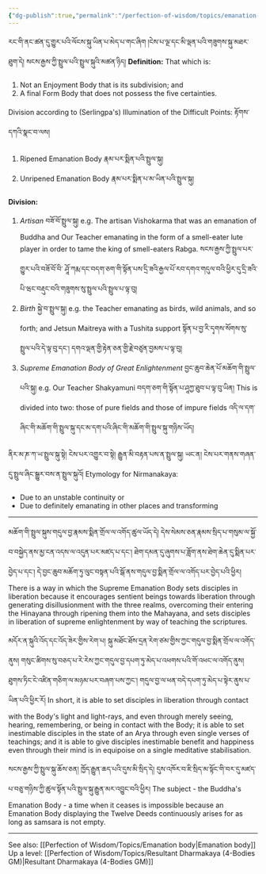 ```yaml
---
{"dg-publish":true,"permalink":"/perfection-of-wisdom/topics/emanation-body-4-bodies-gm/"}
---
```


རང་གི་ནང་ཚན་དུ་གྱུར་པའི་ལོངས་སྐུ་ཡིན་པ་མེད་པ་གང་ཞིག །ངེས་པ་ལྔ་དང་མི་ལྡན་པའི་གཟུགས་སྐུ་མཐར་ཐུག་དེ། སངས་རྒྱས་ཀྱི་སྤྲུལ་པའི་སྤྲུལ་སྐུའི་མཚན་ཉིད།
**Definition:** That which is:
1. Not an Enjoyment Body that is its subdivision; and
2. A final Form Body that does not possess the five certainties.
 
Division according to (Serlingpa's) Illumination of the Difficult Points: རྟོགས་དཀའི་སྣང་བ་ལས།
1. Ripened Emanation Body རྣམ་པར་སྨིན་པའི་སྤྲུལ་སྐུ།
2. Unripened Emanation Body རྣམ་པར་སྨིན་པ་མ་ཡིན་པའི་སྤྲུལ་སྐུ།

**Division:**
1. *Artisan* བཟོ་བོ་སྤྲུལ་སྐུ།
   e.g. The artisan Vishokarma that was an emanation of Buddha and Our Teacher emanating in the form of a smell-eater lute player in order to tame the king of smell-eaters Rabga. སངས་རྒྱས་ཀྱི་སྤྲུལ་པར་གྱུར་པའི་བཟོ་བོ་བི་
   ཤཱོ་ཀརྨ་དང་བདག་ཅག་གི་སྟོན་པས་དྲི་ཟའི་རྒྱལ་པོ་རབ་དགའ་གདུལ་བའི་ཕྱིར་དུ་དྲི་ཟའི་པི་ཝང་བརྡུང་བའི་གཟུགས་སུ་སྤྲུལ་པའི་སྤྲུལ་པ་ལྟ་བུ།
2. *Birth* སྐྱེ་བ་སྤྲུལ་སྐུ།
   e.g. the Teacher emanating as birds, wild animals, and so forth; and Jetsun Maitreya with a Tushita support སྟོན་པ་བྱ་རི་དྭགས་སོགས་སུ་སྤྲུལ་པའི་དེ་ལྟ་བུ་དང་། དགའ་ལྡན་གྱི་རྟེན་ཅན་གྱི་རྗེ་བཙུན་བྱམས་པ་ལྟ་བུ།
3. *Supreme Emanation Body of Great Enlightenment* བྱང་ཆུབ་ཆེན་པོ་མཆོག་གི་སྤྲུལ་པའི་སྐུ།
   e.g. Our Teacher Shakyamuni བདག་ཅག་གི་སྟོན་པ་ཤཱཀྱ་ཐུབ་པ་ལྟ་བུ་ཡིན།
   This is divided into two: those of pure fields and those of impure fields
   འདི་ལ་དག་ཞིང་གི་མཆོག་གི་སྤྲུལ་སྐུ་དང་མ་དག་པའི་ཞིང་གི་མཆོག་གི་སྤྲུལ་སྐུ་གཉིས་ཡོད།

ནིར་མ་ཎ་ཀ་ཡ་སྤྲུལ་སྐུ་སྟེ། ངེས་པར་འགྱུར་བ་སྟེ། རྒྱུན་མི་བརྟན་པས་ན་སྤྲུལ་སྐུ། ཡང་ན། ངེས་པར་གནས་གཞན་དུ་སྤྲུལ་ཞིང་སྒྱུར་བས་ན་སྤྲུལ་སྐུའོ།
Etymology for Nirmanakaya: 
- Due to an unstable continuity or
- Due to definitely emanating in other places and transforming 

---
མཆོག་གི་སྤྲུལ་སྐུས་གདུལ་བྱ་རྣམས་སྨིན་གྲོལ་ལ་འགོད་ཚུལ་ཡོད་དེ། དེས་སེམས་ཅན་རྣམས་སྲིད་པ་གསུམ་ལ་སྐྱོ་བ་བསྐྱེད་ནས་མྱ་ངན་འདས་ལ་འདུན་པར་མཛད་པ་དང་། ཐེག་དམན་དུ་ཞུགས་པ་ཟློག་ནས་ཐེག་ཆེན་དུ་སྨིན་པར་བྱེད་པ་དང་། དེ་བྱང་ཆུབ་མཆོག་ཏུ་ལུང་བསྟན་པའི་སྒོ་ནས་གདུལ་བྱ་སྨིན་གྲོལ་ལ་འགོད་པར་བྱེད་པའི་ཕྱིར།
There is a way in which the Supreme Emanation Body sets disciples in liberation because it encourages sentient beings towards liberation through generating disillusionment with the three realms, overcoming their entering the Hinayana through ripening them into the Mahayana, and sets disciples in liberation of supreme enlightenment by way of teaching the scriptures.

མདོར་ན་སྐུའི་འོད་དང་འོད་ཟེར་གྱིས་རེག་པ། སྐུ་མཐོང་ཐོས་དྲན་རེག་ཙམ་གྱིས་ཀྱང་གདུལ་བྱ་སྨིན་གྲོལ་ལ་འགོད་ནུས། 
གསུང་ཚིགས་སུ་བཅད་པ་རེ་རེས་ཀྱང་གདུལ་བྱ་དཔག་ཏུ་མེད་པ་འཕགས་པའི་གོ་འཕང་ལ་འགོད་ནུས། ཐུགས་ཏིང་ངེ་འཛིན་གཅིག་ལ་མཉམ་པར་བཞག་པས་ཀྱང་། གདུལ་བྱ་ལ་ཕན་བདེ་དཔག་ཏུ་མེད་པ་སྟེར་ནུས་པ་ཡིན་པའི་ཕྱིར་རོ།
In short, it is able to set disciples in liberation through contact with the Body's light and light-rays, and even through merely seeing, hearing, remembering, or being in contact with the Body; it is able to set inestimable disciples in the state of an Arya through even single verses of teachings; and it is able to give disciples inestimable benefit and happiness even through their mind is in equipoise on a single meditative stabilisation.

སངས་རྒྱས་ཀྱི་སྤྲུལ་སྐུ་ཆོས་ཅན། ཁྱོད་རྒྱུན་ཆད་པའི་དུས་མི་སྲིད་དེ། 
དུས་འཁོར་བ་ཇི་སྲིད་མ་སྟོང་གི་བར་དུ་མཛད་པ་བཅུ་གཉིས་ཀྱི་ཚུལ་སྟོན་པའི་སྤྲུལ་སྐུ་རྒྱུན་མར་འབྱུང་བའི་ཕྱིར།
The subject - the Buddha's Emanation Body - a time when it ceases is impossible because an Emanation Body displaying the Twelve Deeds continuously arises for as long as samsara is not empty.


---
See also: [[Perfection of Wisdom/Topics/Emanation body\|Emanation body]]
Up a level: [[Perfection of Wisdom/Topics/Resultant Dharmakaya (4-Bodies GM)\|Resultant Dharmakaya (4-Bodies GM)]]